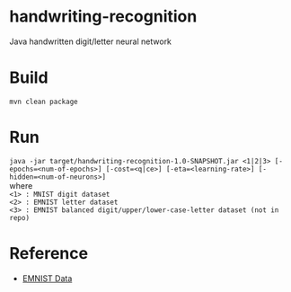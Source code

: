 # handwriting-recognition
Java handwritten digit/letter neural network

# Build
`mvn clean package`

# Run
`java -jar target/handwriting-recognition-1.0-SNAPSHOT.jar <1|2|3> [-epochs=<num-of-epochs>] [-cost=<q|ce>] [-eta=<learning-rate>] [-hidden=<num-of-neurons>]`  
 where  
 `<1> : MNIST digit dataset`  
 `<2> : EMNIST letter dataset`  
 `<3> : EMNIST balanced digit/upper/lower-case-letter dataset (not in repo)`

# Reference
- [EMNIST Data](https://www.nist.gov/itl/products-and-services/emnist-dataset)

